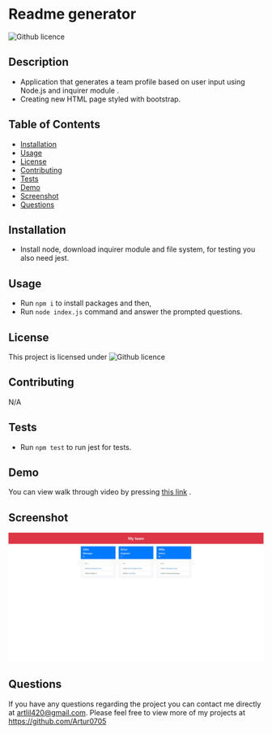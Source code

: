 # Readme generator
  ![Github licence](http://img.shields.io/badge/license-MIT-blue.svg)


  ## Description
  - Application that generates a team profile based on user input using Node.js and inquirer module .
  - Creating new HTML page styled with bootstrap.

  ## Table of Contents
  * [Installation](#installation)
  * [Usage](#usage)
  * [License](#license)
  * [Contributing](#contributing)
  * [Tests](#tests)
  * [Demo](#demo)
  * [Screenshot](#screenshot)
  * [Questions](#questions)

  ## Installation

  - Install node, download inquirer module and file system, for testing you also need jest.


  ## Usage
  - Run `npm i` to install packages and then,
  - Run `node index.js` command and answer the prompted questions.

  ## License
  This project is licensed under ![Github licence](http://img.shields.io/badge/license-MIT-blue.svg)

  ## Contributing
  N/A

  ## Tests
  - Run `npm test` to run jest for tests.

  ## Demo

  You can view walk through video by pressing [this link](https://drive.google.com/file/d/1JP62kVYQ5926pHx-kTjisueAIou3mYTa/view) .

  ## Screenshot 

  ![image](./assets/Screenshot.jpeg)

  ## Questions
  If you have any questions regarding the project you can contact me directly at artlil420@gmail.com.
  Please feel free to view more of my projects at https://github.com/Artur0705

